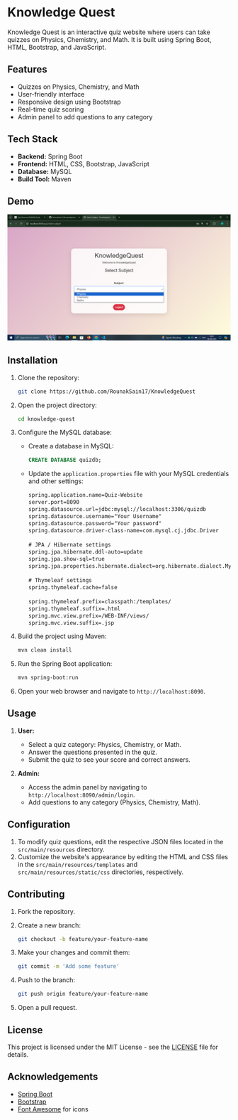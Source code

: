 # Knowledge Quest

Knowledge Quest is an interactive quiz website where users can take quizzes on Physics, Chemistry, and Math. It is built using Spring Boot, HTML, Bootstrap, and JavaScript.

## Features

- Quizzes on Physics, Chemistry, and Math
- User-friendly interface
- Responsive design using Bootstrap
- Real-time quiz scoring
- Admin panel to add questions to any category

## Tech Stack

- **Backend:** Spring Boot
- **Frontend:** HTML, CSS, Bootstrap, JavaScript
- **Database:** MySQL
- **Build Tool:** Maven

## Demo

![Knowledge Quest Screenshot](image.png)

## Installation

1. Clone the repository:

    ```bash
    git clone https://github.com/RounakSain17/KnowledgeQuest
    ```

2. Open the project directory:

    ```bash
    cd knowledge-quest
    ```

3. Configure the MySQL database:

    - Create a database in MySQL:

        ```sql
        CREATE DATABASE quizdb;
        ```

    - Update the `application.properties` file with your MySQL credentials and other settings:

        ```properties
        spring.application.name=Quiz-Website
        server.port=8090
        spring.datasource.url=jdbc:mysql://localhost:3306/quizdb
        spring.datasource.username="Your Username"
        spring.datasource.password="Your password"
        spring.datasource.driver-class-name=com.mysql.cj.jdbc.Driver

        # JPA / Hibernate settings
        spring.jpa.hibernate.ddl-auto=update
        spring.jpa.show-sql=true
        spring.jpa.properties.hibernate.dialect=org.hibernate.dialect.MySQLDialect

        # Thymeleaf settings
        spring.thymeleaf.cache=false

        spring.thymeleaf.prefix=classpath:/templates/
        spring.thymeleaf.suffix=.html
        spring.mvc.view.prefix=/WEB-INF/views/
        spring.mvc.view.suffix=.jsp
        ```

4. Build the project using Maven:

    ```bash
    mvn clean install
    ```

5. Run the Spring Boot application:

    ```bash
    mvn spring-boot:run
    ```

6. Open your web browser and navigate to `http://localhost:8090`.

## Usage

1. **User:**
   - Select a quiz category: Physics, Chemistry, or Math.
   - Answer the questions presented in the quiz.
   - Submit the quiz to see your score and correct answers.

2. **Admin:**
   - Access the admin panel by navigating to `http://localhost:8090/admin/login`.
   - Add questions to any category (Physics, Chemistry, Math).

## Configuration

1. To modify quiz questions, edit the respective JSON files located in the `src/main/resources` directory.
2. Customize the website's appearance by editing the HTML and CSS files in the `src/main/resources/templates` and `src/main/resources/static/css` directories, respectively.

## Contributing

1. Fork the repository.
2. Create a new branch:

    ```bash
    git checkout -b feature/your-feature-name
    ```

3. Make your changes and commit them:

    ```bash
    git commit -m 'Add some feature'
    ```

4. Push to the branch:

    ```bash
    git push origin feature/your-feature-name
    ```

5. Open a pull request.

## License

This project is licensed under the MIT License - see the [LICENSE](LICENSE) file for details.

## Acknowledgements

- [Spring Boot](https://spring.io/projects/spring-boot)
- [Bootstrap](https://getbootstrap.com/)
- [Font Awesome](https://fontawesome.com/) for icons
